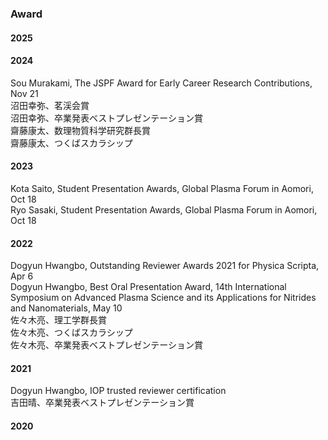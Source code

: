 ### **Award**

#### 2025

#### 2024

Sou Murakami, The JSPF Award for Early Career Research Contributions, Nov 21\
沼田幸弥、茗渓会賞\
沼田幸弥、卒業発表ベストプレゼンテーション賞\
齋藤康太、数理物質科学研究群長賞\
齋藤康太、つくばスカラシップ

#### 2023

Kota Saito, Student Presentation Awards, Global Plasma Forum in Aomori, Oct 18\
Ryo Sasaki, Student Presentation Awards, Global Plasma Forum in Aomori, Oct 18

#### 2022

Dogyun Hwangbo, Outstanding Reviewer Awards 2021 for Physica Scripta, Apr 6\
Dogyun Hwangbo, Best Oral Presentation Award, 14th International Symposium on Advanced Plasma Science and its Applications for Nitrides and Nanomaterials, May 10\
佐々木亮、理工学群長賞\
佐々木亮、つくばスカラシップ\
佐々木亮、卒業発表ベストプレゼンテーション賞

#### 2021

Dogyun Hwangbo, IOP trusted reviewer certification\
吉田晴、卒業発表ベストプレゼンテーション賞

#### 2020
